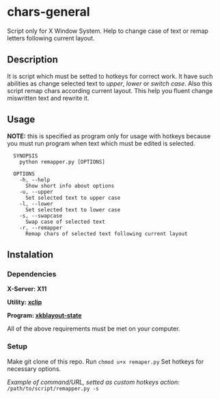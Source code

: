 # chars-general
Script only for X Window System.
Help to change case of text or remap letters following current layout.

## Description
It is script which must be setted to hotkeys for correct work. 
It have such abilities as change selected text to *upper*, *lower* or *switch case*. Also this script remap chars according current layout. This help you fluent change miswritten text and rewrite it.

## Usage

**NOTE:** this is specified as program only for usage with hotkeys because you must run program when text which must be edited is selected. 

```
  SYNOPSIS
    python remapper.py [OPTIONS]
    
  OPTIONS
    -h, --help
      Show short info about options
    -u, --upper
      Set selected text to upper case
    -l, --lower
      Set selected text to lower case
    -s, --swapcase
      Swap case of selected text
    -r, --remapper
      Remap chars of selected text following current layout
```

## Instalation

### Dependencies

**X-Server:   X11**

**Utility:  [xclip](https://github.com/astrand/xclip)**

**Program:  [xkblayout-state](https://github.com/nonpop/xkblayout-state)**

All of the above requirements must be met on your computer.

### Setup
Make git clone of this repo. 
Run ```chmod u+x remaper.py```
Set hotkeys for necessary options.

*Example of command/URL, setted as custom hotkeys action:*
```/path/to/script/remapper.py -s```
